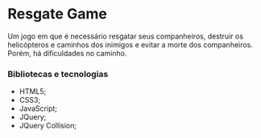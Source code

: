 # Resgate Game

Um jogo em que é necessário resgatar seus companheiros, destruir os helicópteros e caminhos dos inimigos e evitar a morte dos companheiros. Porém, há dificuldades no caminho.

### Bibliotecas e tecnologias
- HTML5;
- CSS3;
- JavaScript;
- JQuery;
- JQuery Collision;
